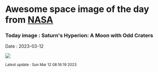 
# Awesome space image of the day from [NASA](https://api.nasa.gov/)

### Today image : Saturn's Hyperion: A Moon with Odd Craters
Date : 2023-03-12

![](https://apod.nasa.gov/apod/image/2303/hyperion_cassini_1024.jpg)

<small>Latest update : Sun Mar 12 08:16:19 2023</small>
        